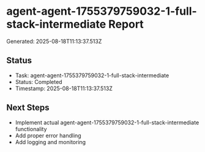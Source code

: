 # agent-agent-1755379759032-1-full-stack-intermediate Report

Generated: 2025-08-18T11:13:37.513Z

## Status
- Task: agent-agent-1755379759032-1-full-stack-intermediate
- Status: Completed
- Timestamp: 2025-08-18T11:13:37.513Z

## Next Steps
- Implement actual agent-agent-1755379759032-1-full-stack-intermediate functionality
- Add proper error handling
- Add logging and monitoring
